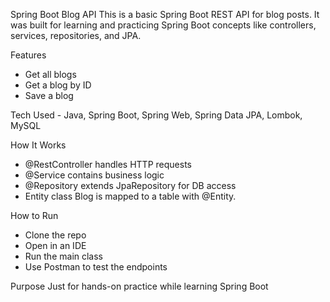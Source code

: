Spring Boot Blog API
This is a basic Spring Boot REST API for blog posts. It was built for learning and practicing Spring Boot concepts like controllers, services, repositories, and JPA.

Features
- Get all blogs
- Get a blog by ID 
- Save a blog 

Tech Used - Java, Spring Boot, Spring Web, Spring Data JPA, Lombok, MySQL

How It Works
- @RestController handles HTTP requests
- @Service contains business logic
- @Repository extends JpaRepository for DB access
- Entity class Blog is mapped to a table with @Entity.

How to Run
- Clone the repo
- Open in an IDE
- Run the main class
- Use Postman to test the endpoints

Purpose
Just for hands-on practice while learning Spring Boot
